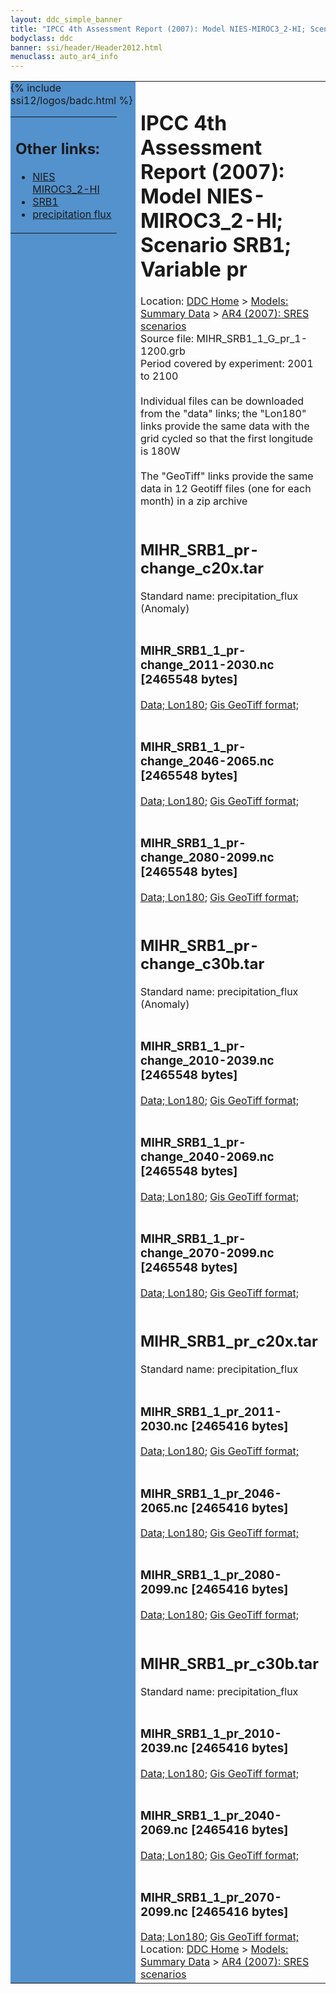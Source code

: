 ```yaml
---
layout: ddc_simple_banner
title: "IPCC 4th Assessment Report (2007): Model NIES-MIROC3_2-HI; Scenario SRB1; Variable pr"
bodyclass: ddc
banner: ssi/header/Header2012.html
menuclass: auto_ar4_info
---
```



<table width="100%" border="0" cellspacing="0" cellpadding="0" style="border-collapse: collapse;">
<tr style="margin:0;padding:0;border:0;">
<td style="margin:0;padding:0;border:0;height:1pt;width:150pt;background:#5492CD;" valign="top" >

<div id="lh-col2" class="auto_ar4_info">
<table class="menumain" bgcolor="#5492CD" cellspacing="0" width="100%" border="0">
<tr><td>
<h2> Other links:</h2>
<ul>
<li><a href="/auto/ar4/model-NIES-MIROC3_2-HI.html">NIES<br/>MIROC3_2-HI</a></li>
<li><a href="/auto/ar4/scenario-SRB1.html">SRB1</a></li>
<li><a href="/auto/ar4/var-precipitation_flux.html">precipitation flux</a></li>
</ul>
</td></tr>
{% include ssi12/logos/badc.html %}
</table>
</div>
</td>
<td><h1>IPCC 4th Assessment Report (2007): Model NIES-MIROC3_2-HI; Scenario SRB1; Variable pr</h1>

<!-- Breadcrumb1 -->
<div id="breadcrumb1" align="left">
Location: <a href="/index.html">DDC Home</a> > <a href="/sim/gcm_clim/">Models: Summary Data</a>
> <a href="/sim/gcm_clim/SRES_AR4/index.html">AR4 (2007): SRES scenarios</a>
</div>
<!-- End of Breadcrumb1 -->Source file: MIHR_SRB1_1_G_pr_1-1200.grb
<br/>
Period covered by experiment: 2001 to 2100<br/>
<br/>Individual files can be downloaded from the "data" links; the "Lon180" links provide the same data
         with the grid cycled so that the first longitude is 180W<br/>
<br/>The "GeoTiff" links provide the same data in 12 Geotiff files (one for each month)
          in a zip archive<br/>
<br/><h2>MIHR_SRB1_pr-change_c20x.tar</h2>
Standard name: precipitation_flux (Anomaly)<br>
<br/><h3>MIHR_SRB1_1_pr-change_2011-2030.nc [2465548 bytes]</h3>
<a href="/cgi-bin/downl/ar4_nc/pr/MIHR_SRB1_1_pr-change_2011-2030.nc">Data; </a><a href="/cgi-bin/downl/ar4_nc/pr/MIHR_SRB1_1_pr-change_2011-2030.cyto180.nc"> Lon180</a>; <a href="/cgi-bin/downl/ar4_tif/pr/MIHR_SRB1_1_pr-change_2011-2030.zip">Gis GeoTiff format; </a><br/>
<br/><h3>MIHR_SRB1_1_pr-change_2046-2065.nc [2465548 bytes]</h3>
<a href="/cgi-bin/downl/ar4_nc/pr/MIHR_SRB1_1_pr-change_2046-2065.nc">Data; </a><a href="/cgi-bin/downl/ar4_nc/pr/MIHR_SRB1_1_pr-change_2046-2065.cyto180.nc"> Lon180</a>; <a href="/cgi-bin/downl/ar4_tif/pr/MIHR_SRB1_1_pr-change_2046-2065.zip">Gis GeoTiff format; </a><br/>
<br/><h3>MIHR_SRB1_1_pr-change_2080-2099.nc [2465548 bytes]</h3>
<a href="/cgi-bin/downl/ar4_nc/pr/MIHR_SRB1_1_pr-change_2080-2099.nc">Data; </a><a href="/cgi-bin/downl/ar4_nc/pr/MIHR_SRB1_1_pr-change_2080-2099.cyto180.nc"> Lon180</a>; <a href="/cgi-bin/downl/ar4_tif/pr/MIHR_SRB1_1_pr-change_2080-2099.zip">Gis GeoTiff format; </a><br/>
<br/><h2>MIHR_SRB1_pr-change_c30b.tar</h2>
Standard name: precipitation_flux (Anomaly)<br>
<br/><h3>MIHR_SRB1_1_pr-change_2010-2039.nc [2465548 bytes]</h3>
<a href="/cgi-bin/downl/ar4_nc/pr/MIHR_SRB1_1_pr-change_2010-2039.nc">Data; </a><a href="/cgi-bin/downl/ar4_nc/pr/MIHR_SRB1_1_pr-change_2010-2039.cyto180.nc"> Lon180</a>; <a href="/cgi-bin/downl/ar4_tif/pr/MIHR_SRB1_1_pr-change_2010-2039.zip">Gis GeoTiff format; </a><br/>
<br/><h3>MIHR_SRB1_1_pr-change_2040-2069.nc [2465548 bytes]</h3>
<a href="/cgi-bin/downl/ar4_nc/pr/MIHR_SRB1_1_pr-change_2040-2069.nc">Data; </a><a href="/cgi-bin/downl/ar4_nc/pr/MIHR_SRB1_1_pr-change_2040-2069.cyto180.nc"> Lon180</a>; <a href="/cgi-bin/downl/ar4_tif/pr/MIHR_SRB1_1_pr-change_2040-2069.zip">Gis GeoTiff format; </a><br/>
<br/><h3>MIHR_SRB1_1_pr-change_2070-2099.nc [2465548 bytes]</h3>
<a href="/cgi-bin/downl/ar4_nc/pr/MIHR_SRB1_1_pr-change_2070-2099.nc">Data; </a><a href="/cgi-bin/downl/ar4_nc/pr/MIHR_SRB1_1_pr-change_2070-2099.cyto180.nc"> Lon180</a>; <a href="/cgi-bin/downl/ar4_tif/pr/MIHR_SRB1_1_pr-change_2070-2099.zip">Gis GeoTiff format; </a><br/>
<br/><h2>MIHR_SRB1_pr_c20x.tar</h2>
Standard name: precipitation_flux<br>
<br/><h3>MIHR_SRB1_1_pr_2011-2030.nc [2465416 bytes]</h3>
<a href="/cgi-bin/downl/ar4_nc/pr/MIHR_SRB1_1_pr_2011-2030.nc">Data; </a><a href="/cgi-bin/downl/ar4_nc/pr/MIHR_SRB1_1_pr_2011-2030.cyto180.nc"> Lon180</a>; <a href="/cgi-bin/downl/ar4_tif/pr/MIHR_SRB1_1_pr_2011-2030.zip">Gis GeoTiff format; </a><br/>
<br/><h3>MIHR_SRB1_1_pr_2046-2065.nc [2465416 bytes]</h3>
<a href="/cgi-bin/downl/ar4_nc/pr/MIHR_SRB1_1_pr_2046-2065.nc">Data; </a><a href="/cgi-bin/downl/ar4_nc/pr/MIHR_SRB1_1_pr_2046-2065.cyto180.nc"> Lon180</a>; <a href="/cgi-bin/downl/ar4_tif/pr/MIHR_SRB1_1_pr_2046-2065.zip">Gis GeoTiff format; </a><br/>
<br/><h3>MIHR_SRB1_1_pr_2080-2099.nc [2465416 bytes]</h3>
<a href="/cgi-bin/downl/ar4_nc/pr/MIHR_SRB1_1_pr_2080-2099.nc">Data; </a><a href="/cgi-bin/downl/ar4_nc/pr/MIHR_SRB1_1_pr_2080-2099.cyto180.nc"> Lon180</a>; <a href="/cgi-bin/downl/ar4_tif/pr/MIHR_SRB1_1_pr_2080-2099.zip">Gis GeoTiff format; </a><br/>
<br/><h2>MIHR_SRB1_pr_c30b.tar</h2>
Standard name: precipitation_flux<br>
<br/><h3>MIHR_SRB1_1_pr_2010-2039.nc [2465416 bytes]</h3>
<a href="/cgi-bin/downl/ar4_nc/pr/MIHR_SRB1_1_pr_2010-2039.nc">Data; </a><a href="/cgi-bin/downl/ar4_nc/pr/MIHR_SRB1_1_pr_2010-2039.cyto180.nc"> Lon180</a>; <a href="/cgi-bin/downl/ar4_tif/pr/MIHR_SRB1_1_pr_2010-2039.zip">Gis GeoTiff format; </a><br/>
<br/><h3>MIHR_SRB1_1_pr_2040-2069.nc [2465416 bytes]</h3>
<a href="/cgi-bin/downl/ar4_nc/pr/MIHR_SRB1_1_pr_2040-2069.nc">Data; </a><a href="/cgi-bin/downl/ar4_nc/pr/MIHR_SRB1_1_pr_2040-2069.cyto180.nc"> Lon180</a>; <a href="/cgi-bin/downl/ar4_tif/pr/MIHR_SRB1_1_pr_2040-2069.zip">Gis GeoTiff format; </a><br/>
<br/><h3>MIHR_SRB1_1_pr_2070-2099.nc [2465416 bytes]</h3>
<a href="/cgi-bin/downl/ar4_nc/pr/MIHR_SRB1_1_pr_2070-2099.nc">Data; </a><a href="/cgi-bin/downl/ar4_nc/pr/MIHR_SRB1_1_pr_2070-2099.cyto180.nc"> Lon180</a>; <a href="/cgi-bin/downl/ar4_tif/pr/MIHR_SRB1_1_pr_2070-2099.zip">Gis GeoTiff format; </a><br/>
<!-- Breadcrumb2 -->
<div id="breadcrumb2" align="left">
Location: <a href="/index.html">DDC Home</a> > <a href="/sim/gcm_clim/">Models: Summary Data</a>
> <a href="/sim/gcm_clim/SRES_AR4/index.html">AR4 (2007): SRES scenarios</a>
</div>
<!-- End of Breadcrumb2 --></td></tr></table>
